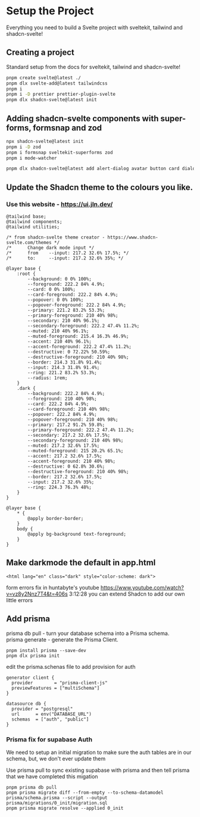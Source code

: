 # Setup the Project

Everything you need to build a Svelte project with sveltekit, tailwind and shadcn-svelte!

## Creating a project

Standard setup from the docs for sveltekit, tailwind and shadcn-svelte!

```bash
pnpm create svelte@latest ./
pnpm dlx svelte-add@latest tailwindcss
pnpm i
pnpm i -D prettier prettier-plugin-svelte
pnpm dlx shadcn-svelte@latest init

```

## Adding shadcn-svelte components with super-forms, formsnap and zod

```bash
npx shadcn-svelte@latest init
pnpm i -D zod
pnpm i formsnap sveltekit-superforms zod
pnpm i mode-watcher

pnpm dlx shadcn-svelte@latest add alert-dialog avatar button card dialog form input lable textarea tooltip sonner

```

## Update the Shadcn theme to the colours you like.

### Use this website - https://ui.jln.dev/

```
@tailwind base;
@tailwind components;
@tailwind utilities;

/* from shadcn-svelte theme creator - https://www.shadcn-svelte.com/themes */
/*		Change dark mode input */
/*		from	--input: 217.2 32.6% 17.5%; */
/*		to:		--input: 217.2 32.6% 35%; */

@layer base {
	:root {
		--background: 0 0% 100%;
		--foreground: 222.2 84% 4.9%;
		--card: 0 0% 100%;
		--card-foreground: 222.2 84% 4.9%;
		--popover: 0 0% 100%;
		--popover-foreground: 222.2 84% 4.9%;
		--primary: 221.2 83.2% 53.3%;
		--primary-foreground: 210 40% 98%;
		--secondary: 210 40% 96.1%;
		--secondary-foreground: 222.2 47.4% 11.2%;
		--muted: 210 40% 96.1%;
		--muted-foreground: 215.4 16.3% 46.9%;
		--accent: 210 40% 96.1%;
		--accent-foreground: 222.2 47.4% 11.2%;
		--destructive: 0 72.22% 50.59%;
		--destructive-foreground: 210 40% 98%;
		--border: 214.3 31.8% 91.4%;
		--input: 214.3 31.8% 91.4%;
		--ring: 221.2 83.2% 53.3%;
		--radius: 1rem;
	}
	.dark {
		--background: 222.2 84% 4.9%;
		--foreground: 210 40% 98%;
		--card: 222.2 84% 4.9%;
		--card-foreground: 210 40% 98%;
		--popover: 222.2 84% 4.9%;
		--popover-foreground: 210 40% 98%;
		--primary: 217.2 91.2% 59.8%;
		--primary-foreground: 222.2 47.4% 11.2%;
		--secondary: 217.2 32.6% 17.5%;
		--secondary-foreground: 210 40% 98%;
		--muted: 217.2 32.6% 17.5%;
		--muted-foreground: 215 20.2% 65.1%;
		--accent: 217.2 32.6% 17.5%;
		--accent-foreground: 210 40% 98%;
		--destructive: 0 62.8% 30.6%;
		--destructive-foreground: 210 40% 98%;
		--border: 217.2 32.6% 17.5%;
		--input: 217.2 32.6% 35%;
		--ring: 224.3 76.3% 48%;
	}
}

@layer base {
	* {
		@apply border-border;
	}
	body {
		@apply bg-background text-foreground;
	}
}
```

## Make darkmode the default in app.html

```
<html lang="en" class="dark" style="color-scheme: dark">
```

form errors fix in huntabyte's youtube
https://www.youtube.com/watch?v=vz8y2Nnz7T4&t=406s
3:12:28 you can extend Shadcn to add our own little errors

## Add prisma

prisma db pull - turn your database schema into a Prisma schema.  
prisma generate - generate the Prisma Client.

```
pnpm install prisma --save-dev
pnpm dlx prisma init
```

edit the prisma.schenas file to add provision for auth

```
generator client {
  provider        = "prisma-client-js"
  previewFeatures = ["multiSchema"]
}

datasource db {
  provider = "postgresql"
  url      = env("DATABASE_URL")
  schemas  = ["auth", "public"]
}

```

### Prisma fix for supabase Auth

We need to setup an initial migration to make sure the auth tables are in our schema, but, we don't ever update them

Use prisma pull to sync existing supabase with prisma and then tell prisma that we have completed this migation

```
pnpm prisma db pull
pnpm prisma migrate diff --from-empty --to-schema-datamodel prisma/schema.prisma --script --output prisma/migrations/0_init/migration.sql
pnpm prisma migrate resolve --applied 0_init
```
